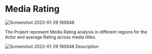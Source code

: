 # Media Rating

![Screenshot 2023-01-29 190948](https://user-images.githubusercontent.com/36980518/215330431-def867d2-f4ed-41de-8e86-e8e75e899940.png)

 The Project represent Media Rating analysis in different regions for the Actor and average Rating across media titles.

![Screenshot 2023-01-29 190948](https://user-images.githubusercontent.com/36980518/215332288-ae8dd15c-dfbf-4a35-83fe-71e1015a1bfb.png) Description

